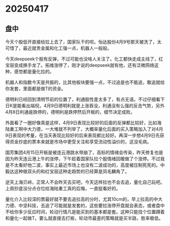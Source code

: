 # 20250417

## 盘中

今天个股低开直接给拉上去了，国家队干的呗。怡达股份4月9号那天被洗了，太可惜了，最近就贵金属和化工强一点，机器人一般般。

今天deepseek个股有反弹，不过可能也没啥人关注了。化工都快走成主线了，红宝丽变成换手龙了。拓维涨停了，刚才说的deepseek就有他，还有泛微网络这种，感觉都是量化拉的。

机器人和指数今天是共振的，比其他板块要强一点，不过追是也不能追，敢追就给你发套，里面都是做T的资金。

德明利已经回到清明节前的位置了，利通股性差太多了，有点无语。不过仔细看下日K是能看出端倪，4月9日德明利就是上涨吞没，利通没有么强的反击气势，另外4月8日利通是跌停的，德明利是跌停然后开板的，细节决定成败。

外面看了一圈好像真是这样，4月9日表现比较好的后面的反弹都比较好，比如海陆重工啊中大力德，一大堆就不列举了，大概率量化后面的买入策略加入了对4月9日表现的考量，在当天表现比较好的后来表现都比较好。再深一步想4月9日先获得资金抄底的票本来就是市场中更受关注和享受流动性溢价的，这没毛病。

国芳集团4月15日开板是被连云港跳水带崩了，高标的情绪会传染，昨天修复也是因为昨天连云港上午的涨停，下午趁着国家队拉个股情绪回暖做了个涨停。不过我是不太看好他二波，事实上最近市场上也没有二波成功的，高度被压制死死的。中毅达这种做双头的和红宝丽这种走趋势的已经算是凤毛麟角了。

逆天上海贝岭，正常人不会昨天去买吧，今天这样拉也不会去追，量化自己玩吧。上周抄底没分点仓位给海陆重工真的后悔，一直挺看好的。

量化介入比较深的票最好就不要去追拉高的分时，尤其10cm的，早上拉高的中大力德、中坚科技，去追了可能就是发套的，这些要拉涨停开盘就会表态，或者盘中不给你多少反应时间，轮动行情凡是能买到的基本都是套。这种只能找个位置蹲着和量化一起做T。要么就直接去打板，轮动市最差的策略就是买半路，胜率极低。
